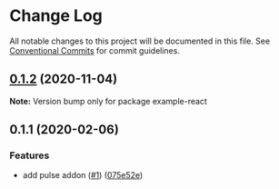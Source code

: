 # Change Log

All notable changes to this project will be documented in this file.
See [Conventional Commits](https://conventionalcommits.org) for commit guidelines.

## [0.1.2](https://github.com/devdigital/storybook-addon-pulse/compare/example-react@0.1.1...example-react@0.1.2) (2020-11-04)

**Note:** Version bump only for package example-react





## 0.1.1 (2020-02-06)


### Features

* add pulse addon ([#1](https://github.com/devdigital/storybook-addon-pulse/issues/1)) ([075e52e](https://github.com/devdigital/storybook-addon-pulse/commit/075e52e7424d4d42e0973c95a8d5303525d2c341))
